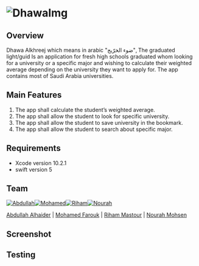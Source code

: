# ![DhawaImg](https://i.imgur.com/e8SKiaA.jpg)

## Overview

Dhawa Alkhreej which means in arabic "ضوء الخرّيج", The graduated light/guid
Is an application for fresh high schools graduated whom looking for a university or a specific major and wishing to calculate their weighted average depending on the university they want to apply for.
The app contains most of Saudi Arabia universities.


## Main Features 

1. The app shall calculate the student’s weighted average.
2. The app shall allow the student to look for specific university.
3. The app shall allow the student to save university in the bookmark.
4. The app shall allow the student to search about specific major.


## Requirements

- Xcode version 10.2.1 
- swift version 5


## Team

<a href="https://github.com/cs4alhaider"><img src="https://i.imgur.com/Xv4lcXc.jpg" alt="Abdullah"></a><a href="https://github.com/FaroukZeino"><img src="https://i.imgur.com/4Fg9PAK.jpg" alt="Mohamed"></a><a href="https://github.com/rihammastour"><img src="https://i.imgur.com/7WbXLhf.jpg" alt="Riham"></a><a href="https://github.com/nourahchi"><img src="https://i.imgur.com/Kd3gq6T.jpg" alt="Nourah"></a>

[Abdullah Alhaider](https://github.com/cs4alhaider)  | [Mohamed Farouk](https://github.com/FaroukZeino) | [Riham  Mastour](https://github.com/rihammastour) | [Nourah Mohsen](https://github.com/nourahchi)


## Screenshot



## Testing 
